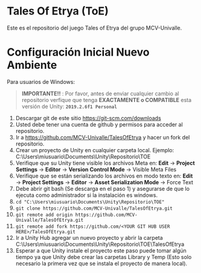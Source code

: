 # Tales Of Etrya (ToE)

Este es el repositorio del juego Tales of Etrya del grupo MCV-Univalle.

# Configuración Inicial Nuevo Ambiente

Para usuarios de Windows:

> **IMPORTANTE!!** : Por favor, antes de enviar cualquier cambio al repositorio verfique que tenga **EXACTAMENTE o COMPATIBLE** esta versión de Unity: **``` 2019.2.6f1 Personal ```**

1. Descargar git de este sitio https://git-scm.com/downloads
2. Usted debe tener una cuenta de github y permisos para acceder al repositorio.
3. Ir a  https://github.com/MCV-Univalle/TalesOfEtrya y hacer un fork del repositorio.
4. Crear un proyecto de Unity en cualquier carpeta local. Ejemplo: C:\Users\miusuario\Documents\Unity\Repositorio\TOE
5. Verifique que su Unity tiene visible los archivos Meta en: **Edit** → **Project Settings** → **Editor** → **Version Control Mode** → Visible Meta Files
6. Verifique que se están serializando los archivos en modo texto en: **Edit** → **Project Settings** → **Editor** → **Asset Serialization Mode** → Force Text
7. Debe abrir git bash (Se descarga en el paso 1) y asegurarse de que lo ejecuta como administrador si la instalación es windows.
8. ``` cd "C:\Users\miusuario\Documents\Unity\Repositorio\TOE" ```
9. ``` git clone https://github.com/MCV-Univalle/TalesOfEtrya.git ```
10. ``` git remote add origin https://github.com/MCV-Univalle/TalesOfEtrya.git ```
11. ``` git remote add fork https://github.com/<YOUR GIT HUB USER HERE>/TalesOfEtrya.git ```
12. Ir a Unity Hub agregar un nuevo proyecto y abrir la carpeta C:\Users\miusuario\Documents\Unity\Repositorio\TOE\TalesOfEtrya
13. Esperar a que Unity instale el proyecto este paso puede tomar algún tiempo ya que Unity debe crear las carpetas Library y Temp (Esto solo necesario la primera vez que se instala el proyecto de manera local).
